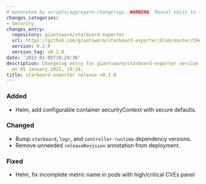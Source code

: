 ```yaml
---
# Generated by scripts/aggregate-changelogs. WARNING: Manual edits to this files will be overwritten.
changes_categories:
- Security
changes_entry:
  repository: giantswarm/starboard-exporter
  url: https://github.com/giantswarm/starboard-exporter/blob/master/CHANGELOG.md#020---2022-01-05
  version: 0.2.0
  version_tag: v0.2.0
date: '2022-01-05T19:24:36'
description: Changelog entry for giantswarm/starboard-exporter version 0.2.0, published
  on 05 January 2022, 19:24.
title: starboard-exporter release v0.2.0
---
```


### Added
- Helm, add configurable container securityContext with secure defaults.
### Changed
- Bump `starboard`, `logr`, and `controller-runtime` dependency versions.
- Remove unneeded `releaseRevision` annotation from deployment.
### Fixed
- Helm, fix incomplete metric name in pods with high/critical CVEs panel
